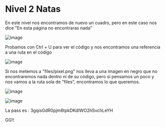 # Nivel 2 Natas

En este nivel nos encontramos de nuevo un cuadro, pero en este caso nos dice "En esta página no encontraras nada" 

![image](https://github.com/user-attachments/assets/310fc1c3-98f5-4e2a-8be4-d0e58ad73265)

Probamos con Ctrl + U para ver el código y nos encontramos una referencia a una ruta en el código 

![image](https://github.com/user-attachments/assets/8bfe2ab1-75c7-4469-9e2e-32f1cfc9c175)

Si nos metemos a "files/pixel.png" nos lleva a una imagen en negro que no encontraremos nada dentro ni de su código, pero si pensamos un poco y nos vamos a la ruta sola de "files", encontramos lo que queremos.

![image](https://github.com/user-attachments/assets/6f6bd591-0ec6-4964-a7c6-fc450fd80113)

![image](https://github.com/user-attachments/assets/c0e73f2b-b2eb-427d-a15d-f858888c2e79)

La pass es : 3gqisGdR0pjm6tpkDKdIWO2hSvchLeYH

GG!! 
